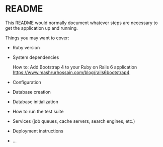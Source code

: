 # README

This README would normally document whatever steps are necessary to get the
application up and running.

Things you may want to cover:

* Ruby version

* System dependencies

  How to: Add Bootstrap 4 to your Ruby on Rails 6 application
    https://www.mashrurhossain.com/blog/rails6bootstrap4

* Configuration

* Database creation

* Database initialization

* How to run the test suite

* Services (job queues, cache servers, search engines, etc.)

* Deployment instructions

* ...

